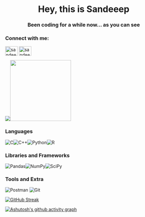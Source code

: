 <h1 align="center">Hey, this is Sandeeep</h1>
<h3 align="center">Been coding for a while now... as you can see</h3>
<h3 align="left">Connect with me:</h3>
<p align="left">
<a href="https://instagram.com/sandeepkhanna_vp/" target="blank"><img align="center" src="https://raw.githubusercontent.com/rahuldkjain/github-profile-readme-generator/master/src/images/icons/Social/instagram.svg" alt="sandeepkhanna_vp/" height="30" width="40" /></a>
<a href="https://www.linkedin.com/in/sandeep-khanna-v-p-0b64b819b/" target="blank"><img align="center" src="https://cdn.jsdelivr.net/npm/simple-icons@3.0.1/icons/linkedin.svg" alt="sandeepkhannavp" height="30" width="40" /></a>

<img src="https://github-readme-stats.vercel.app/api?username=sandeepkhannavp&show_icons=true&theme=tokyonight&count_private=true&custom_title=My Stats"><img  src="https://github-readme-stats.vercel.app/api/top-langs/?username=sandeepkhannavp&layout=compact&&custom_title=My Most Used&text_color=37B9AB&bg_color=1A1B27&langs_count=10)](https://github.com/anuraghazra/github-readme-stats" height="195">

<h3>Languages</h3>

![C](https://img.shields.io/badge/c-%2300599C.svg?style=for-the-badge&logo=c&logoColor=white)![C++](https://img.shields.io/badge/c++-%2300599C.svg?style=for-the-badge&logo=c%2B%2B&logoColor=white)![Python](https://img.shields.io/badge/python-3670A0?style=for-the-badge&logo=python&logoColor=ffdd54)![R](https://img.shields.io/badge/r-%23276DC3.svg?style=for-the-badge&logo=r&logoColor=white)

<h3>Libraries and Frameworks</h3>

![Pandas](https://img.shields.io/badge/pandas-%23150458.svg?style=for-the-badge&logo=pandas&logoColor=white)![NumPy](https://img.shields.io/badge/numpy-%23013243.svg?style=for-the-badge&logo=numpy&logoColor=white)![SciPy](https://img.shields.io/badge/SciPy-%230C55A5.svg?style=for-the-badge&logo=scipy&logoColor=%white)

<h3>Tools and Extra</h3>

![Postman](https://img.shields.io/badge/Postman-FF6C37?style=for-the-badge&logo=postman&logoColor=white)
![Git](https://img.shields.io/badge/git-%23F05033.svg?style=for-the-badge&logo=git&logoColor=white)

[![GitHub Streak](https://github-readme-streak-stats.herokuapp.com/?user=sandeepkhannavp&theme=tokyonight)](https://git.io/streak-stats)

[![Ashutosh's github activity graph](https://activity-graph.herokuapp.com/graph?username=sandeepkhannavp&custom_title=My%20Contributions&theme=react-dark)](https://github.com/ashutosh00710/github-readme-activity-graph)






